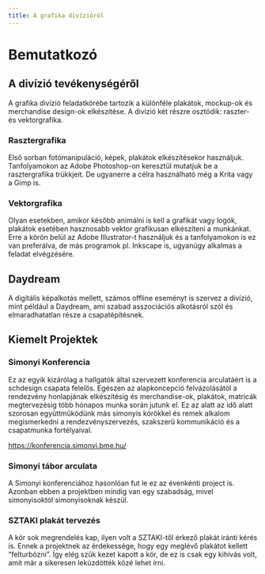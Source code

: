 ```yaml
---
title: A grafika divízióról
---
```


# Bemutatkozó

## A divízió tevékenységéről

A grafika divízió feladatkörébe tartozik a különféle plakátok, mockup-ok és merchandise design-ok elkészítése. A divízió két részre osztódik: raszter- és vektorgrafika.

### Rasztergrafika

Első sorban fotómanipuláció, képek, plakátok elkészítésekor használjuk. Tanfolyamokon az Adobe Photoshop-on keresztül mutatjuk be a rasztergrafika trükkjeit. De ugyanerre a célra használható még a Krita vagy a Gimp is. 

### Vektorgrafika

Olyan esetekben, amikor később animálni is kell a grafikát vagy logók, plakátok esetében hasznosabb vektor grafikusan elkészíteni a munkánkat. Erre a körön belül az Adobe Illustrator-t használjuk és a tanfolyamokon is ez van preferálva, de más programok pl. Inkscape is, ugyanúgy alkalmas a feladat elvégzésére. 

## Daydream

A digitális képalkotás mellett, számos offline eseményt is szervez a divízió, mint például a Daydream, ami szabad asszociációs alkotásról szól és elmaradhatatlan része a csapatépítésnek. 

## Kiemelt Projektek

### Simonyi Konferencia

Ez az egyik kizárólag a hallgatók által szervezett konferencia arculatáért is a schdesign csapata felelős. Egészen az alapkoncepció felvázolásától a rendezvény honlapjának elkészítésig és merchandise-ok, plakátok, matricák megtervezésig több hónapos munka során jutunk el. Ez az alatt az idő alatt szorosan együttműködünk más simonyis körökkel és remek alkalom megismerkedni a rendezvényszervezés, szakszerű kommunikáció és a csapatmunka fortélyaival.  

https://konferencia.simonyi.bme.hu/

### Simonyi tábor arculata

A Simonyi konferenciához hasonlóan fut le ez az évenkénti project is. Azonban ebben a projektben mindig van egy szabadság, mivel simonyisoktól simonyisoknak készül.


### SZTAKI plakát tervezés 

A kör sok megrendelés kap, ilyen volt a SZTAKI-től érkező plakát iránti kérés is. Ennek a projektnek az érdekessége, hogy egy meglévő plakátot kellett “felturbózni”. Így elég szűk kezet kapott a kör, de ez is csak egy kihívás volt, amit már a sikeresen leküzdötték közé lehet írni. 
